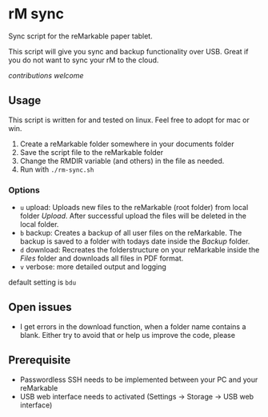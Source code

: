 # rM sync

Sync script for the reMarkable paper tablet.

This script will give you sync and backup functionality over USB. Great if you do not want to sync your rM to the cloud.

_contributions welcome_

## Usage

This script is written for and tested on linux. Feel free to adopt for mac or win.

 1. Create a reMarkable folder somewhere in your documents folder
 2. Save the script file to the reMarkable folder
 3. Change the RMDIR variable (and others) in the file as needed.
 4. Run with `./rm-sync.sh`
 
### Options

 * `u` upload: Uploads new files to the reMarkable (root folder) from local folder _Upload_. After successful upload the files will be deleted in the local folder.
 * `b` backup: Creates a backup of all user files on the reMarkable. The backup is saved to a folder with todays date inside the _Backup_ folder.
 * `d` download: Recreates the folderstructure on your reMarkable inside the _Files_ folder and downloads all files in PDF format.
 * `v` verbose: more detailed output and logging
 
 default setting is `bdu`

## Open issues

 * I get errors in the download function, when a folder name contains a blank. Either try to avoid that or help us improve the code, please

## Prerequisite

 * Passwordless SSH needs to be implemented between your PC and your reMarkable
 * USB web interface needs to activated (Settings -> Storage -> USB web interface)
